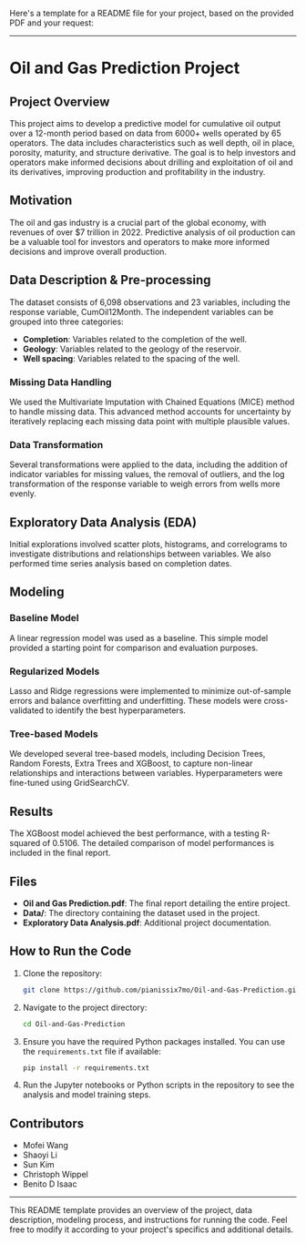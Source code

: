 Here's a template for a README file for your project, based on the provided PDF and your request:

---

# Oil and Gas Prediction Project

## Project Overview

This project aims to develop a predictive model for cumulative oil output over a 12-month period based on data from 6000+ wells operated by 65 operators. The data includes characteristics such as well depth, oil in place, porosity, maturity, and structure derivative. The goal is to help investors and operators make informed decisions about drilling and exploitation of oil and its derivatives, improving production and profitability in the industry.

## Motivation

The oil and gas industry is a crucial part of the global economy, with revenues of over $7 trillion in 2022. Predictive analysis of oil production can be a valuable tool for investors and operators to make more informed decisions and improve overall production.

## Data Description & Pre-processing

The dataset consists of 6,098 observations and 23 variables, including the response variable, CumOil12Month. The independent variables can be grouped into three categories:
- **Completion**: Variables related to the completion of the well.
- **Geology**: Variables related to the geology of the reservoir.
- **Well spacing**: Variables related to the spacing of the well.

### Missing Data Handling

We used the Multivariate Imputation with Chained Equations (MICE) method to handle missing data. This advanced method accounts for uncertainty by iteratively replacing each missing data point with multiple plausible values.

### Data Transformation

Several transformations were applied to the data, including the addition of indicator variables for missing values, the removal of outliers, and the log transformation of the response variable to weigh errors from wells more evenly.

## Exploratory Data Analysis (EDA)

Initial explorations involved scatter plots, histograms, and correlograms to investigate distributions and relationships between variables. We also performed time series analysis based on completion dates.

## Modeling

### Baseline Model

A linear regression model was used as a baseline. This simple model provided a starting point for comparison and evaluation purposes.

### Regularized Models

Lasso and Ridge regressions were implemented to minimize out-of-sample errors and balance overfitting and underfitting. These models were cross-validated to identify the best hyperparameters.

### Tree-based Models

We developed several tree-based models, including Decision Trees, Random Forests, Extra Trees and XGBoost, to capture non-linear relationships and interactions between variables. Hyperparameters were fine-tuned using GridSearchCV.

## Results

The XGBoost model achieved the best performance, with a testing R-squared of 0.5106. The detailed comparison of model performances is included in the final report.

## Files

- **Oil and Gas Prediction.pdf**: The final report detailing the entire project.
- **Data/**: The directory containing the dataset used in the project.
- **Exploratory Data Analysis.pdf**: Additional project documentation.

## How to Run the Code

1. Clone the repository:
    ```sh
    git clone https://github.com/pianissix7mo/Oil-and-Gas-Prediction.git
    ```
2. Navigate to the project directory:
    ```sh
    cd Oil-and-Gas-Prediction
    ```
3. Ensure you have the required Python packages installed. You can use the `requirements.txt` file if available:
    ```sh
    pip install -r requirements.txt
    ```
4. Run the Jupyter notebooks or Python scripts in the repository to see the analysis and model training steps.

## Contributors

- Mofei Wang
- Shaoyi Li
- Sun Kim
- Christoph Wippel
- Benito D Isaac

---

This README template provides an overview of the project, data description, modeling process, and instructions for running the code. Feel free to modify it according to your project's specifics and additional details.
